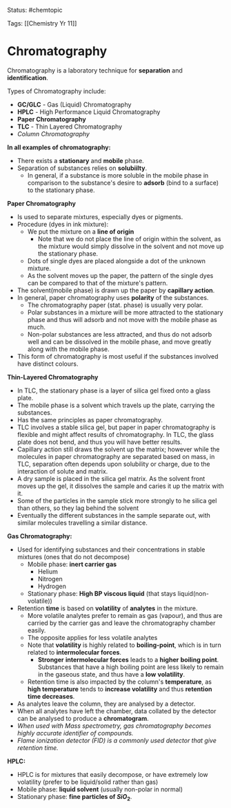Status: #chemtopic 

Tags: [[Chemistry Yr 11]]

# Chromatography

Chromatography is a laboratory technique for **separation** and **identification**.

Types of Chromatography include:
- **GC/GLC** - Gas (Liquid) Chromatography
- **HPLC** - High Performance Liquid Chromatography
- **Paper Chromatography**
- **TLC** - Thin Layered Chromatography
- *Column Chromatography*

**In all examples of chromatography:**
- There exists a **stationary** and **mobile** phase.
- Separation of substances relies on **solubiilty**.
	- In general, if a substance is more soluble in the mobile phase in comparison to the substance's desire to **adsorb** (bind to a surface) to the stationary phase.

**Paper Chromatography**
- Is used to separate mixtures, especially dyes or pigments.
- Procedure (dyes in ink mixture):
	- We put the mixture on a **line of origin**
		- Note that we do not place the line of origin within the solvent, as the mixture would simply dissolve in the solvent and not move up the stationary phase.
	- Dots of single dyes are placed alongside a dot of the unknown mixture.
	- As the solvent moves up the paper, the pattern of the single dyes can be compared to that of the mixture's pattern.
- The solvent(mobile phase) is drawn up the paper by **capillary action**.
- In general, paper chromatography uses **polarity** of the substances.
	- The chromatography paper (stat. phase) is usually very polar.
	- Polar substances in a mixture will be more attracted to the stationary phase and thus will adsorb and not move with the mobile phase as much.
	- Non-polar substances are less attracted, and thus do not adsorb well and can be dissolved in the mobile phase, and move greatly along with the mobile phase.
- This form of chromatography is most useful if the substances involved have distinct colours.

**Thin-Layered Chromatography**
- In TLC, the stationary phase is a layer of silica gel fixed onto a glass plate.
- The mobile phase is a solvent which travels up the plate, carrying the substances.
- Has the same principles as paper chromatography.
- TLC involves a stable silica gel, but paper in paper chromatography is flexible and might affect results of chromatography. In TLC, the glass plate does not bend, and thus you will have better results.
- Capillary action still draws the solvent up the matrix; however while the molecules in paper chromatography are separated based on mass, in TLC, separation often depends upon solubility or charge, due to the interaction of solute and matrix.
- A dry sample is placed in the silica gel matrix. As the solvent front moves up the gel, it dissolves the sample and caries it up the matrix with it.
- Some of the particles in the sample stick more strongly to he silica gel than others, so they lag behind the solvent
- Eventually the different substances in the sample separate out, with similar molecules travelling a similar distance.

**Gas Chromatography:**
- Used for identifying substances and their concentrations in stable mixtures (ones that do not decompose)
	- Mobile phase: **inert carrier gas**
		- Helium
		- Nitrogen
		- Hydrogen
	- Stationary phase: **High BP viscous liquid** (that stays liquid(non-volatile))
- Retention **time** is based on **volatility** of **analytes** in the mixture.
	- More volatile analytes prefer to remain as gas (vapour), and thus are carried by the carrier gas and leave the chromatography chamber easily.
	- The opposite applies for less volatile analytes
	- Note that **volatility** is highly related to **boiling-point**, which is in turn related to **intermolecular forces**.
		- **Stronger** **intermolecular forces** leads to a **higher** **boiling point**. Substances that have a high boiling point are less likely to remain in the gaseous state, and thus have a **low** **volatility**.
	- Retention time is also impacted by the column's **temperature**, as **high temperature** tends to **increase volatility** and thus **retention time decreases**.
- As analytes leave the column, they are analysed by a detector.
- When all analytes have left the chamber, data collated by the detector can be analysed to produce a **chromatogram**.
- *When used with Mass spectrometry, gas chromatography becomes highly accurate identifier of compounds.*
- *Flame ionization detector (FID) is a commonly used detector that give retention time.*

**HPLC:**
- HPLC is for mixtures that easily decompose, or have extremely low volatility (prefer to be liquid/solid rather than gas)
- Mobile phase: **liquid solvent** (usually non-polar in normal)
- Stationary phase: **fine particles of $SiO_2$**.
